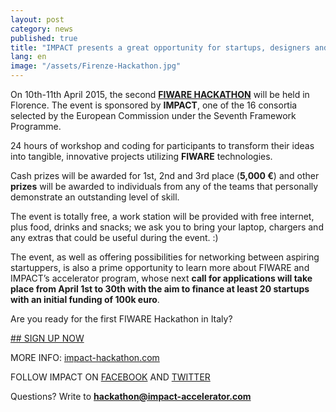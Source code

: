 ```yaml
---
layout: post
category: news
published: true
title: "IMPACT presents a great opportunity for startups, designers and marketing managers-"
lang: en
image: "/assets/Firenze-Hackathon.jpg"
---
```


On 10th-11th April 2015, the second [**FIWARE HACKATHON**](http://www.impact-hackathon.com/) will be held in Florence.  The event is sponsored by **IMPACT**, one of the 16 consortia selected by the European Commission under the Seventh Framework Programme.

24 hours of workshop and coding for participants to transform their ideas into tangible, innovative projects utilizing **FIWARE** technologies.

Cash prizes will be awarded for 1st, 2nd and 3rd place (**5,000 €**) and other **prizes** will be awarded to individuals from any of the teams that personally demonstrate an outstanding level of skill. 

The event is totally free, a work station will be provided with free internet, plus food, drinks and snacks; we ask you to bring your laptop, chargers and any extras that could be useful during the event. :)

The event, as well as offering possibilities for networking between aspiring startuppers, is also a prime opportunity to learn more about FIWARE and IMPACT’s accelerator program, whose next **call for applications will take place from April 1st to 30th with the aim to finance at least 20 startups with an initial funding of 100k euro**. 

Are you ready for the first FIWARE Hackathon in Italy?

[## SIGN UP NOW](http://po.st/HackIMPACTSignUp)

MORE INFO: [impact-hackathon.com](http://www.impact-hackathon.com/)

FOLLOW IMPACT ON [FACEBOOK](https://www.facebook.com/ImpactAcc) AND [TWITTER](https://twitter.com/IMPACT_acc)


Questions? Write to **hackathon@impact-accelerator.com**